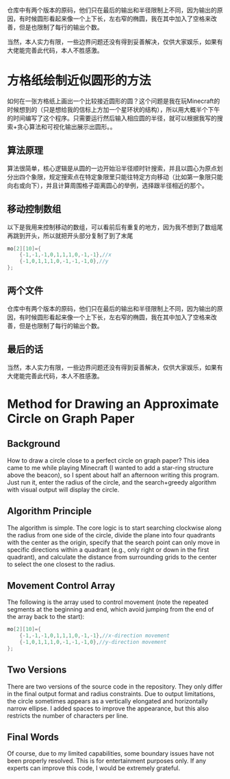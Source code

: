 仓库中有两个版本的原码，他们只在最后的输出和半径限制上不同，因为输出的原因，有时候圆形看起来像一个上下长，左右窄的椭圆，我在其中加入了空格来改善，但是也限制了每行的输出个数。

当然，本人实力有限，一些边界问题还没有得到妥善解决，仅供大家娱乐，如果有大佬能完善此代码，本人不胜感激。
# 方格纸绘制近似圆形的方法

如何在一张方格纸上画出一个比较接近圆形的圆？这个问题是我在玩Minecraft的时候想到的（只是想给我的信标上方加一个星环状的结构），所以用大概半个下午的时间编写了这个程序。只需要运行然后输入相应圆的半径，就可以根据我写的搜索+贪心算法和可视化输出展示出圆形。。

## 算法原理

算法很简单，核心逻辑是从圆的一边开始沿半径顺时针搜索，并且以圆心为原点划分出四个象限，规定搜索点在特定象限里只能往特定方向移动（比如第一象限只能向右或向下），并且计算周围格子距离圆心的举例，选择跟半径相近的那个。

## 移动控制数组

以下是我用来控制移动的数组，可以看前后有重复的地方，因为我不想到了数组尾再跳到开头，所以就把开头部分复制了到了末尾

```c
mo[2][10]={
    {-1,-1,-1,0,1,1,1,0,-1,-1},//x
    {-1,0,1,1,1,0,-1,-1,-1,0},//y
};
```

## 两个文件
仓库中有两个版本的原码，他们只在最后的输出和半径限制上不同，因为输出的原因，有时候圆形看起来像一个上下长，左右窄的椭圆，我在其中加入了空格来改善，但是也限制了每行的输出个数。

## 最后的话
当然，本人实力有限，一些边界问题还没有得到妥善解决，仅供大家娱乐，如果有大佬能完善此代码，本人不胜感激。




# Method for Drawing an Approximate Circle on Graph Paper  

## Background  
How to draw a circle close to a perfect circle on graph paper? This idea came to me while playing Minecraft (I wanted to add a star-ring structure above the beacon), so I spent about half an afternoon writing this program. Just run it, enter the radius of the circle, and the search+greedy algorithm with visual output will display the circle.  


## Algorithm Principle  
The algorithm is simple. The core logic is to start searching clockwise along the radius from one side of the circle, divide the plane into four quadrants with the center as the origin, specify that the search point can only move in specific directions within a quadrant (e.g., only right or down in the first quadrant), and calculate the distance from surrounding grids to the center to select the one closest to the radius.  


## Movement Control Array  
The following is the array used to control movement (note the repeated segments at the beginning and end, which avoid jumping from the end of the array back to the start):  

```c
mo[2][10]={
    {-1,-1,-1,0,1,1,1,0,-1,-1},//x-direction movement
    {-1,0,1,1,1,0,-1,-1,-1,0},//y-direction movement
};
```
## Two Versions  
There are two versions of the source code in the repository. They only differ in the final output format and radius constraints. Due to output limitations, the circle sometimes appears as a vertically elongated and horizontally narrow ellipse. I added spaces to improve the appearance, but this also restricts the number of characters per line.  


## Final Words  
Of course, due to my limited capabilities, some boundary issues have not been properly resolved. This is for entertainment purposes only. If any experts can improve this code, I would be extremely grateful.
